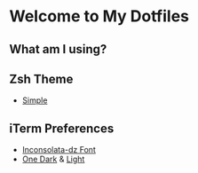 Welcome to My Dotfiles
======================

## What am I using?

Zsh Theme
---------
* [Simple](https://github.com/robbyrussell/oh-my-zsh/blob/master/themes/simple.zsh-theme)

iTerm Preferences
-----------------
* [Inconsolata-dz Font](https://www.dropbox.com/s/rfef1168ra5kqeh/Inconsolata-dz.otf?dl=0)
* [One Dark](https://www.dropbox.com/sh/oes1j5xti1b7d9i/AACxfZbC5vVPoI3qVqVFv1ata?dl=0) & [Light](https://www.dropbox.com/sh/lv6vceiyhg8z19x/AAAQutnR6YsQeRvZKpULsqfca?dl=0)
